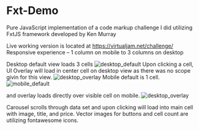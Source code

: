 # Fxt-Demo

Pure JavaScript implementation of a code markup challenge I did utilizing FxtJS framework developed by Ken Murray

Live working version is located at https://virtualjam.net/challenge/
Responsive experience – 1 column on mobile to 3 columns on desktop

Desktop default view loads 3 cells 
![desktop_default](https://virtualjam.net/challenge/screenshots/desktop_default.png)
Upon clicking a cell, UI Overlay will load in center cell on desktop view as there was no scope givin for this view. 
![desktop_overlay](https://virtualjam.net/challenge/screenshots/desktop_ui_overlay.png)
Mobile default is 1 cell.
![mobile_default](https://virtualjam.net/challenge/screenshots/mobile_default.png)

and overlay loads directly over visible cell on mobile.
![desktop_overlay](https://virtualjam.net/challenge/screenshots/mobile_ui_overlay.png)

Carousel scrolls through data set and upon clicking will load into main cell with image, title, and price.
Vector images for buttons and cell count are utilizing fontawesome icons.



  